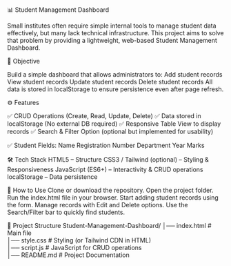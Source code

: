 📊 Student Management Dashboard

Small institutes often require simple internal tools to manage student data effectively, but many lack technical infrastructure.
This project aims to solve that problem by providing a lightweight, web-based Student Management Dashboard.

🎯 Objective

Build a simple dashboard that allows administrators to:
Add student records
View student records
Update student records
Delete student records
All data is stored in localStorage to ensure persistence even after page refresh.

⚙️ Features

✅ CRUD Operations (Create, Read, Update, Delete)
✅ Data stored in localStorage (No external DB required)
✅ Responsive Table View to display records
✅ Search & Filter Option (optional but implemented for usability)

✅ Student Fields:
Name
Registration Number
Department
Year
Marks

🛠️ Tech Stack
HTML5 – Structure
CSS3 / Tailwind (optional) – Styling & Responsiveness
JavaScript (ES6+) – Interactivity & CRUD operations
localStorage – Data persistence

🚀 How to Use
Clone or download the repository.
Open the project folder.
Run the index.html file in your browser.
Start adding student records using the form.
Manage records with Edit and Delete options.
Use the Search/Filter bar to quickly find students.

📂 Project Structure
Student-Management-Dashboard/
│── index.html       # Main file  
│── style.css        # Styling (or Tailwind CDN in HTML)  
│── script.js        # JavaScript for CRUD operations  
│── README.md        # Project Documentation 
